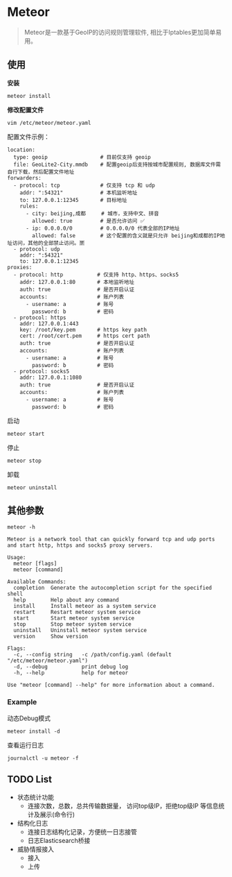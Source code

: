 # Meteor
> Meteor是一款基于GeoIP的访问规则管理软件, 相比于Iptables更加简单易用。
## 使用

**安装**
```shell
meteor install
```

**修改配置文件**

```shell
vim /etc/meteor/meteor.yaml
```

配置文件示例：
```shell
location:
  type: geoip                 # 目前仅支持 geoip
  file: GeoLite2-City.mmdb    # 配置geoip后支持按城市配置规则, 数据库文件需自行下载，然后配置文件地址
forwarders:
  - protocol: tcp             # 仅支持 tcp 和 udp
    addr: ":54321"            # 本机监听地址
    to: 127.0.0.1:12345       # 目标地址
    rules:
      - city: beijing,成都     # 城市，支持中文、拼音
        allowed: true         # 是否允许访问 ✅
      - ip: 0.0.0.0/0         # 0.0.0.0/0 代表全部的IP地址
        allowed: false        # 这个配置的含义就是只允许 beijing和成都的IP地址访问，其他的全部禁止访问。🈲
  - protocol: udp
    addr: ":54321"
    to: 127.0.0.1:12345
proxies:
  - protocol: http           # 仅支持 http、https、socks5
    addr: 127.0.0.1:80       # 本地监听地址
    auth: true               # 是否开启认证
    accounts:                # 账户列表
      - username: a          # 账号
        password: b          # 密码
  - protocol: https
    addr: 127.0.0.1:443   
    key: /root/key.pem       # https key path
    cert: /root/cert.pem     # https cert path
    auth: true               # 是否开启认证
    accounts:                # 账户列表
      - username: a          # 账号
        password: b          # 密码
  - protocol: socks5
    addr: 127.0.0.1:1080
    auth: true               # 是否开启认证
    accounts:                # 账户列表
      - username: a          # 账号
        password: b          # 密码
```

启动
```shell
meteor start
```

停止
```shell
meteor stop
```

卸载
```shell
meteor uninstall
```

## 其他参数

`meteor -h`

```shell
Meteor is a network tool that can quickly forward tcp and udp ports and start http, https and socks5 proxy servers.

Usage:
  meteor [flags]
  meteor [command]

Available Commands:
  completion  Generate the autocompletion script for the specified shell
  help        Help about any command
  install     Install meteor as a system service
  restart     Restart meteor system service
  start       Start meteor system service
  stop        Stop meteor system service
  uninstall   Uninstall meteor system service
  version     Show version

Flags:
  -c, --config string   -c /path/config.yaml (default "/etc/meteor/meteor.yaml")
  -d, --debug           print debug log
  -h, --help            help for meteor

Use "meteor [command] --help" for more information about a command.
```

### Example
动态Debug模式
```shell
meteor install -d
```
查看运行日志
```shell
journalctl -u meteor -f
```

## TODO List
- 状态统计功能
  - 连接次数，总数，总共传输数据量， 访问top级IP，拒绝top级IP 等信息统计及展示(命令行)
- 结构化日志
  - 连接日志结构化记录，方便统一日志接管
  - 日志Elasticsearch桥接
- 威胁情报接入
  - 接入
  - 上传
